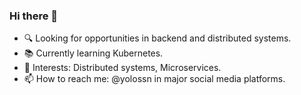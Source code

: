 ### Hi there 👋

- 🔍 Looking for opportunities in backend and distributed systems.
- 📚 Currently learning Kubernetes.
- 🤔 Interests: Distributed systems, Microservices.
- 📫 How to reach me: @yolossn in major social media platforms.

